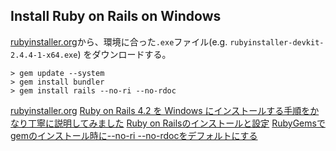 ## Install Ruby on Rails on Windows

[rubyinstaller.org](https://rubyinstaller.org/)から、環境に合った`.exe`ファイル(e.g. `rubyinstaller-devkit-2.4.4-1-x64.exe`)
をダウンロードする。

```
> gem update --system
> gem install bundler
> gem install rails --no-ri --no-rdoc
```

[rubyinstaller.org](https://rubyinstaller.org/)
[Ruby on Rails 4.2 を Windows にインストールする手順をかなり丁寧に説明してみました](https://www.oiax.jp/rails/zakkan/rails_4_2_installation_on_windows.html)
[Ruby on Railsのインストールと設定](https://qiita.com/yu-yan/items/6e693caf23054c6ba9a1)
[RubyGemsでgemのインストール時に--no-ri --no-rdocをデフォルトにする](http://blog.ruedap.com/2011/05/14/ruby-gem-install-no-ri-no-rdoc-gemrc)
